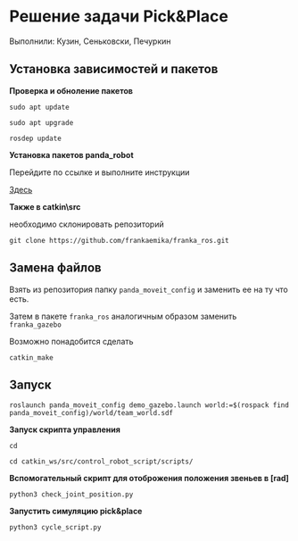 # Решение задачи Pick&Place


Выполнили: Кузин, Сеньковски, Печуркин

## Установка зависимостей и пакетов

**Проверка и обноление пакетов**

`sudo apt update`

`sudo apt upgrade`

`rosdep update`

**Установка пакетов panda_robot**

Перейдите по ссылке и выполните инструкции 

[Здесь](https://ros-planning.github.io/moveit_tutorials/doc/getting_started/getting_started.html)

**Также в catkin\src**

необходимо склонировать репозиторий 

`git clone https://github.com/frankaemika/franka_ros.git`

## Замена файлов

Взять из репозитория папку `panda_moveit_config` и заменить ее на ту что есть.

Затем в пакете `franka_ros` аналогичным образом заменить `franka_gazebo`

Возможно понадобится сделать 

`catkin_make`

## Запуск

`roslaunch panda_moveit_config demo_gazebo.launch world:=$(rospack find panda_moveit_config)/world/team_world.sdf`

**Запуск скрипта управления**

`cd`

`cd catkin_ws/src/control_robot_script/scripts/`

**Вспомогательный скрипт для отоброжения положения звеньев в [rad]**

`python3 check_joint_position.py`

**Запустить симуляцию pick&place**

`python3 cycle_script.py`





